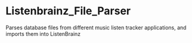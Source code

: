 # Listenbrainz_File_Parser
 Parses database files from different music listen tracker applications, and imports them into ListenBrainz
